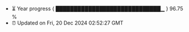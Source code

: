 - ⏳ Year progress { █████████████████████████████▁ } 96.75 %
- ⏰ Updated on Fri, 20 Dec 2024 02:52:27 GMT

